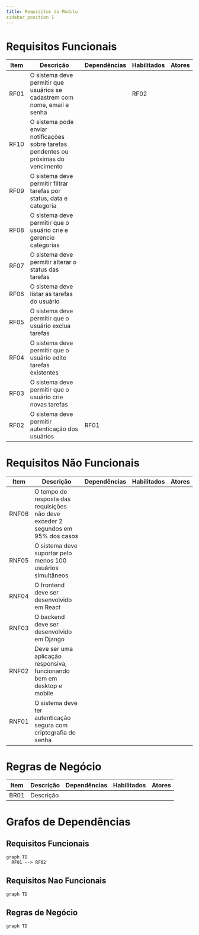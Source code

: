 ```yaml
---
title: Requisitos do Módulo
sidebar_position 1
---
```


# Requisitos Funcionais
| Item | Descrição | Dependências | Habilitados | Atores |
| --- | --- | --- | --- | --- |
| RF01 | O sistema deve permitir que usuários se cadastrem com nome, email e senha |  | RF02 |  |
| RF10 | O sistema pode enviar notificações sobre tarefas pendentes ou próximas do vencimento |  |  |  |
| RF09 | O sistema deve permitir filtrar tarefas por status, data e categoria |  |  |  |
| RF08 | O sistema deve permitir que o usuário crie e gerencie categorias |  |  |  |
| RF07 | O sistema deve permitir alterar o status das tarefas |  |  |  |
| RF06 | O sistema deve listar as tarefas do usuário |  |  |  |
| RF05 | O sistema deve permitir que o usuário exclua tarefas |  |  |  |
| RF04 | O sistema deve permitir que o usuário edite tarefas existentes |  |  |  |
| RF03 | O sistema deve permitir que o usuário crie novas tarefas |  |  |  |
| RF02 | O sistema deve permitir autenticação dos usuários | RF01 |  |  |



# Requisitos Não Funcionais
| Item | Descrição | Dependências | Habilitados | Atores |
| --- | --- | --- | --- | --- |
| RNF06 | O tempo de resposta das requisições não deve exceder 2 segundos em 95% dos casos |  |  |  |
| RNF05 | O sistema deve suportar pelo menos 100 usuários simultâneos |  |  |  |
| RNF04 | O frontend deve ser desenvolvido em React |  |  |  |
| RNF03 | O backend deve ser desenvolvido em Django |  |  |  |
| RNF02 | Deve ser uma aplicação responsiva, funcionando bem em desktop e mobile |  |  |  |
| RNF01 | O sistema deve ter autenticação segura com criptografia de senha |  |  |  |



# Regras de Negócio
| Item | Descrição | Dependências | Habilitados | Atores |
| --- | --- | --- | --- | --- |
| BR01 | Descrição |  |  |  |



# Grafos de Dependências

## Requisitos Funcionais

```mermaid
graph TD
  RF01 --> RF02

```

## Requisitos Nao Funcionais

```mermaid
graph TD

```

## Regras de Negócio

```mermaid
graph TD

```